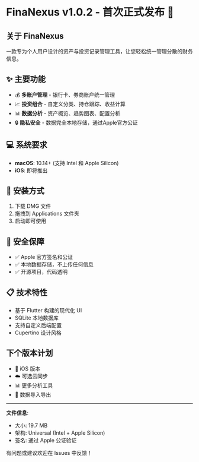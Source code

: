 # FinaNexus v1.0.2 - 首次正式发布 🎉

## 关于 FinaNexus

一款专为个人用户设计的资产与投资记录管理工具，让您轻松统一管理分散的财务信息。

## ✨ 主要功能

- 💰 **多账户管理** - 银行卡、券商账户统一管理
- 📈 **投资组合** - 自定义分类、持仓跟踪、收益计算  
- 📊 **数据分析** - 资产概览、趋势图表、配置分析
- 🔒 **隐私安全** - 数据完全本地存储，通过Apple官方公证

## 💻 系统要求

- **macOS**: 10.14+ (支持 Intel 和 Apple Silicon)
- **iOS**: 即将推出

## 🚀 安装方式

1. 下载 DMG 文件
2. 拖拽到 Applications 文件夹
3. 启动即可使用

## 🔐 安全保障

- ✅ Apple 官方签名和公证
- ✅ 本地数据存储，不上传任何信息
- ✅ 开源项目，代码透明

## 📋 技术特性

- 基于 Flutter 构建的现代化 UI
- SQLite 本地数据库
- 支持自定义后端配置
- Cupertino 设计风格

## 下个版本计划

- 📱 iOS 版本
- ☁️ 可选云同步
- 📊 更多分析工具
- 🔄 数据导入导出

---

**文件信息**:
- 大小: 19.7 MB  
- 架构: Universal (Intel + Apple Silicon)
- 签名: 通过 Apple 公证验证

有问题或建议欢迎在 Issues 中反馈！